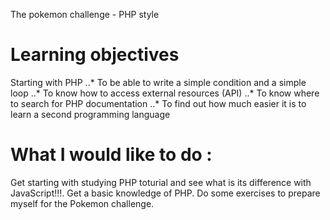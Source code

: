 The pokemon challenge - PHP style

# Learning objectives
Starting with PHP
..* To be able to write a simple condition and a simple loop
..* To know how to access external resources (API)
..* To know where to search for PHP documentation
..* To find out how much easier it is to learn a second programming language

# What I would like to do :
Get starting with studying PHP toturial and see what is its difference with JavaScript!!!.
Get a basic knowledge of PHP.
Do some exercises to prepare myself for the Pokemon challenge.
